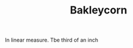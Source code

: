 ---
title: Bakleycorn
letter: B
permalink: "/definitions/bakleycorn.html"
body: In linear measure. Tbe third of an inch
published_at: '2018-07-07'
source: Black's Law Dictionary
layout: post
---